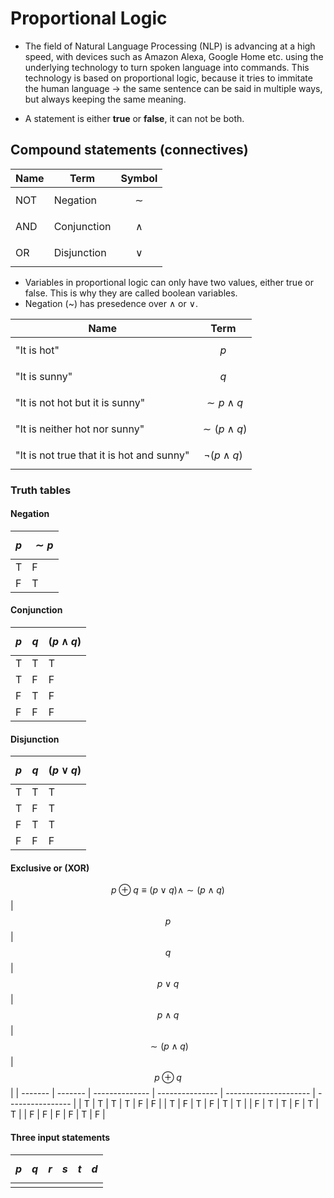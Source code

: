 # Proportional Logic

- The field of Natural Language Processing (NLP) is advancing at a high speed, with devices such as Amazon Alexa, Google Home etc. using the underlying technology to turn spoken language into commands. This technology is based on proportional logic, because it tries to immitate the human language -> the same sentence can be said in multiple ways, but always keeping the same meaning. 

- A statement is either **true** or **false**, it can not be both. 

## Compound statements (connectives)

| Name | Term        | Symbol         |
| ---- | ----------- | -------------- |
| NOT  | Negation    | $$ \sim  $$    |
| AND  | Conjunction | $$  \wedge  $$ |
| OR   | Disjunction | $$  \lor  $$   |

- Variables in proportional logic can only have two values, either true or false. This is why they are called boolean variables.
- Negation (~) has presedence over ∧ or ∨.

| Name                                      | Term            |
| ----------------------------------------- | --------------- |
| "It is hot"                               | $$ p $$         |
| "It is sunny"                             | $$ q $$         |
| "It is not hot but it is sunny"           | $$ \sim p∧q $$  |
| "It is neither hot nor sunny"             | $$ \sim(p∧q) $$ |
| "It is not true that it is hot and sunny" | $$ \neg(p∧q) $$ |


### Truth tables

#### Negation
| $$ p $$ | $$ \sim p $$ |
| ------- | ------------ |
| T       | F            |
| F       | T            |

#### Conjunction
| $$ p $$ | $$  q $$ | $$ (p \land q) $$ |
| ------- | -------- | ----------------- |
| T       | T        | T                 |
| T       | F        | F                 |
| F       | T        | F                 |
| F       | F        | F                 |

#### Disjunction
| $$ p $$ | $$ q $$ | $$ (p \lor q)  $$ |
| ------- | ------- | ----------------- |
| T       | T       | T                 |
| T       | F       | T                 |
| F       | T       | T                 |
| F       | F       | F                 |

#### Exclusive or (XOR)
$$ p \oplus q \equiv (p \lor q ) \land \sim(p \land q) $$ 
| $$ p $$ | $$ q $$ | $$ p \lor q $$ | $$ p \land q $$ | $$ \sim(p \land q) $$ | $$ p \oplus q $$ |
| ------- | ------- | -------------- | --------------- | --------------------- | ---------------- |
| T       | T       | T              | T               | F                     | F                |
| T       | F       | T              | F               | T                     | T                |
| F       | T       | T              | F               | T                     | T                |
| F       | F       | F              | F               | T                     | F                |

#### Three input statements

| $$ p $$ | $$ q $$ | $$ r $$ | $$ s $$ | $$ t $$ | $$ d $$ |
| ------- | ------- | ------- | ------- | ------- | ------- |
|         |         |         |         |         |         |